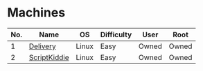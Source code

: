 # Machines

| No. | Name | OS | Difficulty | User | Root |
| --- | --- | --- | --- | --- | --- |
| 1 | <a href="Delivery">Delivery</a> | Linux | Easy | Owned | Owned | 
| 2 | <a href="ScriptKiddie">ScriptKiddie</a> | Linux | Easy | Owned | Owned | 